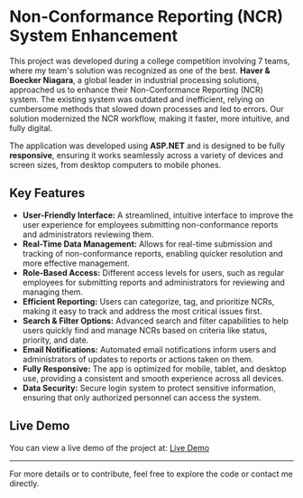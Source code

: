 # Non-Conformance Reporting (NCR) System Enhancement

This project was developed during a college competition involving 7 teams, where my team's solution was recognized as one of the best. **Haver & Boecker Niagara**, a global leader in industrial processing solutions, approached us to enhance their Non-Conformance Reporting (NCR) system. The existing system was outdated and inefficient, relying on cumbersome methods that slowed down processes and led to errors. Our solution modernized the NCR workflow, making it faster, more intuitive, and fully digital.

The application was developed using **ASP.NET** and is designed to be fully **responsive**, ensuring it works seamlessly across a variety of devices and screen sizes, from desktop computers to mobile phones.

## Key Features

- **User-Friendly Interface:** A streamlined, intuitive interface to improve the user experience for employees submitting non-conformance reports and administrators reviewing them.
- **Real-Time Data Management:** Allows for real-time submission and tracking of non-conformance reports, enabling quicker resolution and more effective management.
- **Role-Based Access:** Different access levels for users, such as regular employees for submitting reports and administrators for reviewing and managing them.
- **Efficient Reporting:** Users can categorize, tag, and prioritize NCRs, making it easy to track and address the most critical issues first.
- **Search & Filter Options:** Advanced search and filter capabilities to help users quickly find and manage NCRs based on criteria like status, priority, and date.
- **Email Notifications:** Automated email notifications inform users and administrators of updates to reports or actions taken on them.
- **Fully Responsive:** The app is optimized for mobile, tablet, and desktop use, providing a consistent and smooth experience across all devices.
- **Data Security:** Secure login system to protect sensitive information, ensuring that only authorized personnel can access the system.

## Live Demo

You can view a live demo of the project at: [Live Demo](https://haverdemo2024.azurewebsites.net/)

---

For more details or to contribute, feel free to explore the code or contact me directly.

